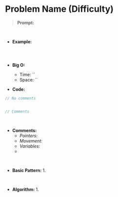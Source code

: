 
# Problem Name (Difficulty)

> **Prompt:** 
<br>

- **Example:**

```js

```

<br>

- **Big O:**
  - Time: ``
  - Space: ``

- **Code:**

```js
// No comments


// Comments

```
<br>

- **Comments:**
  - *Pointers:* 
  - *Movement:* 
  - *Variables:*
  - 
<br>

- **Basic Pattern:**
  1.
 <br>

- **Algorithm:**
  1.


